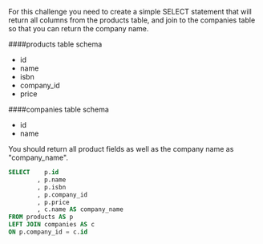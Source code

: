 For this challenge you need to create a simple SELECT statement that will return all columns from the products table, and join to the companies table so that you can return the company name.

####products table schema
* id
* name
* isbn
* company_id
* price

####companies table schema
* id
* name

You should return all product fields as well as the company name as "company_name".
```sql
SELECT    p.id
        , p.name
        , p.isbn
        , p.company_id
        , p.price
        , c.name AS company_name
FROM products AS p
LEFT JOIN companies AS c
ON p.company_id = c.id
```
